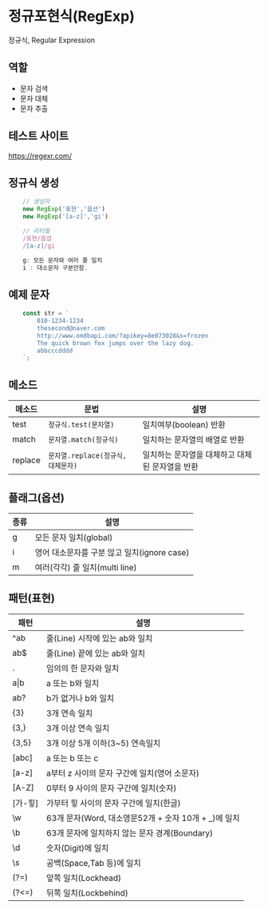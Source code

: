 # 정규포현식(RegExp)

정규식, Regular Expression

## 역할
- 문자 검색
- 문자 대체
- 문자 추출

## 테스트 사이트
https://regexr.com/

## 정규식 생성

```js
    // 생성자
    new RegExp('표현','옵션')
    new RegExp('[a-z]','gi')

    // 리터럴
    /표현/옵셥
    /[a-z]/gi

    g: 모든 문자와 여러 줄 일치
    i : 대소문자 구분안함.
```

## 예제 문자
```js
    const str = `
        010-1234-1234
        thesecond@naver.com
        http://www.omdbapi.com/?apikey=8e073028&s=frozen
        The quick brown fox jumps over the lazy dog.
        abbcccdddd
    `;
```

## 메소드

메소드 | 문법 | 설명
--|--|--
test | `정규식.test(문자열)` | 일치여부(boolean) 반환  
match | `문자열.match(정규식)` | 일치하는 문자열의 배열로 반환
replace | `문자열.replace(정규식, 대체문자)` | 일치하는 문자열을 대체하고 대체된 문자열을 반환  

## 플래그(옵션)
종류 | 설명
--|--
g | 모든 문자 일치(global)
i | 영어 대소문자를 구분 않고 일치(ignore case)
m | 여러(각각) 줄 일치(multi line)

## 패턴(표현)
패턴 | 설명
--|--
^ab | 줄(Line) 시작에 있는 ab와 일치 
ab$ | 줄(Line) 끝에 있는 ab와 일치 
. | 임의의 한 문자와 일치 
a&verbar;b | a 또는 b와 일치 
ab? | b가 없거나 b와 일치 
{3} | 3개 연속 일치
{3,} | 3개 이상 연속 일치
{3,5} | 3개 이상 5개 이하(3~5) 연속일치 
[abc] | a 또는 b 또는 c
[a-z] | a부터 z 사이의 문자 구간에 일치(영어 소문자)
[A-Z] | 0부터 9 사이의 문자 구간에 일치(숫자)
[가-힣] | 가부터 힣 사이의 문자 구간에 일치(한글)
\w | 63개 문자(Word, 대소영문52개 + 숫자 10개 + _)에 일치
\b | 63개 문자에 일치하지 않는 문자 경계(Boundary)
\d | 숫자(Digit)에 일치
\s | 공백(Space,Tab 등)에 일치
(?=)| 앞쪽 일치(Lockhead)
(?<=)| 뒤쪽 일치(Lockbehind)